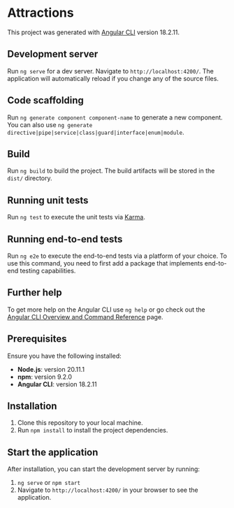 # Attractions

This project was generated with [Angular CLI](https://github.com/angular/angular-cli) version 18.2.11.

## Development server

Run `ng serve` for a dev server. Navigate to `http://localhost:4200/`. The application will automatically reload if you change any of the source files.

## Code scaffolding

Run `ng generate component component-name` to generate a new component. You can also use `ng generate directive|pipe|service|class|guard|interface|enum|module`.

## Build

Run `ng build` to build the project. The build artifacts will be stored in the `dist/` directory.

## Running unit tests

Run `ng test` to execute the unit tests via [Karma](https://karma-runner.github.io).

## Running end-to-end tests

Run `ng e2e` to execute the end-to-end tests via a platform of your choice. To use this command, you need to first add a package that implements end-to-end testing capabilities.

## Further help

To get more help on the Angular CLI use `ng help` or go check out the [Angular CLI Overview and Command Reference](https://angular.dev/tools/cli) page.

## Prerequisites

Ensure you have the following installed:

- **Node.js**: version 20.11.1
- **npm**: version 9.2.0
- **Angular CLI**: version 18.2.11

## Installation

1. Clone this repository to your local machine.
2. Run `npm install` to install the project dependencies.

## Start the application

After installation, you can start the development server by running:

1. `ng serve` or `npm start`
2. Navigate to `http://localhost:4200/` in your browser to see the application.
